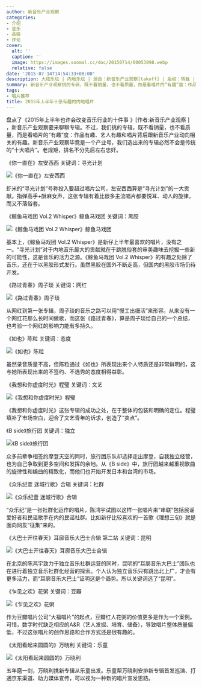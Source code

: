 ```yaml
---
author: 新音乐产业观察
categories:
- 介绍
- 音乐
- 品碟
- 评论
cover:
  alt: ''
  caption: ''
  image: https://images.soomal.cc/doc/20150714/00053098.webp
  relative: false
date: '2015-07-14T14:54:33+08:00'
description: 大陆乐坛 | 内地乐坛 | 源自：新音乐产业观察[takoff] | 版权：转载 |  平均/总评分：09.83/59
summary: 新音乐产业观察挑的专辑，既不看销量，也不看质量，而是看唱片的“有趣”度：作品有趣、艺人有趣和唱片背后跟新音乐产业动向相关的有趣。新音乐产业观察毕竟是一个产业号，我们选出来的专辑必然不会是传统的“十大唱片”。老规矩，排名不分先后左右忠奸。
tags:
- 唱片推荐
title: 2015年上半年十张有趣的内地唱片
---
```


盘点了《2015年上半年也许会改变音乐行业的十件事 》[作者:新音乐产业观察 ]
，新音乐产业观察要来聊聊专辑。不过，我们挑的专辑，既不看销量，也不看质量，而是看唱片的“有趣”度：作品有趣、艺人有趣和唱片背后跟新音乐产业动向相关的有趣。新音乐产业观察毕竟是一个产业号，我们选出来的专辑必然不会是传统的“十大唱片”。老规矩，排名不分先后左右忠奸。

《你一直在》左安西西 关键词：寻光计划

![《你一直在》左安西西](https://images.soomal.cc/doc/20150714/00053090.webp)





虾米的“寻光计划”号称投入要超过唱片公司，左安西西算是“寻光计划”的一大贡献。指弹高手+酥麻女声，这张专辑有着比很多主流唱片都要悦耳、动人的旋律，而又不落俗套。

《鲸鱼马戏团 Vol.2 Whisper》鲸鱼马戏团 关键词：黑胶

![《鲸鱼马戏团 Vol.2 Whisper》鲸鱼马戏团](https://images.soomal.cc/doc/20150714/00053091.webp)





基本上，《鲸鱼马戏团 Vol.2 Whisper》是新仔上半年最喜欢的唱片，没有之一。“寻光计划”对于内地音乐最大的贡献就在于跳脱俗套的审美趣味去挖掘一些新的可能性，这是音乐的活力之源。《鲸鱼马戏团 Vol.2 Whisper》的有趣之处除了音乐，还在于以黑胶形式发行。虽然黑胶在国外不断走高，但国内的黑胶市场仍待开发。

《路过青春》周子琰 关键词：网红

![《路过青春》周子琰](https://images.soomal.cc/doc/20150714/00053092.webp)





从网红到第一张专辑，周子琰的音乐之路可以用“慢工出细活”来形容。从来没有一个网红花那么长时间做歌，而这张《路过青春》，算是周子琰给自己的一个总结，也考验一个网红的影响力能有多持久。

《如也》陈粒 关键词：态度

![《如也》陈粒](https://images.soomal.cc/doc/20150714/00053093.webp)





虽然录音质量不高，但陈粒通过《如也》所表现出来个人特质还是非常鲜明的，这与她所表现出来的不签约、不选秀的态度相得益彰。

《我想和你虚度时光》程璧 关键词：文艺

![《我想和你虚度时光》程璧](https://images.soomal.cc/doc/20150714/00053094.webp)





《我想和你虚度时光》这张专辑的成功之处，在于整体的包装和明确的定位。程璧填补了市场空白，迎合了文艺青年的诉求，创造了“卖点”。

《B side》旅行团 关键词：独立

![《B side》旅行团](https://images.soomal.cc/doc/20150714/00053095.webp)





众多前辈争相签约摩登天空的同时，旅行团乐队却选择走出摩登，自我独立经营，也为自己争取到更多空间和发挥的余地。从《B side》中，旅行团越来越重视歌曲的旋律性和编曲的精致化，而他们也开始开发日本和台湾的市场。

《众乐纪壹 迷城行歌》合辑 关键词：社群

![《众乐纪壹 迷城行歌》合辑](https://images.soomal.cc/doc/20150714/00053096.webp)





“众乐纪”是一张社群化运作的唱片，陈鸿宇试图以这样一张唱片来“串联”包括民谣爱好者和民谣歌手在内的民谣社群。比如新仔比较喜欢的一首歌《理想三旬》就是面向网友“征集”来的。

《大巴士开往春天》耳廓音乐大巴士合辑 第二站 关键词：昆明

![《大巴士开往春天》耳廓音乐大巴士合辑](https://images.soomal.cc/doc/20150714/00053097.webp)





在北京的陈鸿宇致力于独立音乐社群运营的同时，昆明的“耳廓音乐大巴士”团队也在进行着独立音乐社群化经营的探索。个人认为独立音乐只有跳出北上广，才会有更多活力，而“耳廓音乐大巴士”证明这是个趋势。所以关键词选了“昆明”。

《乍见之欢》花粥 关键词：豆瓣

![《乍见之欢》花粥](https://images.soomal.cc/doc/20150714/00053098.webp)





作为豆瓣唱片公司“大福唱片”的起点，豆瓣红人花粥的价值更多是作为一个案例。可惜，数字时代缺乏相应的A&R（艺人发掘、培育、储备），导致唱片整体质量偏低，不过这张唱片的创作思路和合作方式还是很有趣的。

《太阳看起来圆圆的》万晓利 关键词：乐童

![《太阳看起来圆圆的》万晓利](https://images.soomal.cc/doc/20150714/00053099.webp)





五年磨一剑，万晓利携新专辑从乐童出发。乐童帮万晓利安排新专辑首发巡演、打通京东渠道、助力媒体宣传，可以视为一种新的唱片宣发思路。